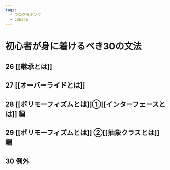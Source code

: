 ```yaml
---
tags:
  - プログラミング
  - CSharp
---
```

# 初心者が身に着けるべき30の文法

## 26 [[継承とは]] 

## 27 [[オーバーライドとは]]

## 28 [[ポリモーフィズムとは]]①[[インターフェースとは]] 編

## 29 [[ポリモーフィズムとは]] ②[[抽象クラスとは]] 編

## 30 例外